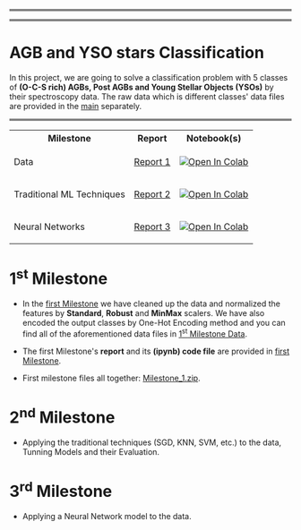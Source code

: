 <hr style="height:4px;border-width:0;color:gray;background-color:gray">
<hr style="height:4px;border-width:0;color:gray;background-color:gray">

# AGB and YSO stars Classification

In this project, we are going to solve a classification problem with 5 classes of **(O-C-S rich) AGBs, Post AGBs and Young Stellar Objects (YSOs)** by their spectroscopy data.
The raw data which is different classes' data files are provided in the [main](https://github.com/Amirosein/AGB-stars-ML-project/tree/main) separately. 

<hr style="height:4px;border-width:0;color:gray;background-color:gray">

<table>
  <tr>
    <th>Milestone</th>
    <th>Report</th>
    <th>Notebook(s)</th>
  </tr>
  <tr>    
    <td>Data</td>
    <td><p><a href="https://github.com/Amirosein/AGB-stars-ML-project/blob/main/Milestone1/ML_report_1.pdf">Report 1</a></p></td>
    <td><p><a href="https://colab.research.google.com/github/Amirosein/AGB-stars-ML-project/blob/main/Milestone1/AGB_Project_1.ipynb">
  <img src="https://colab.research.google.com/assets/colab-badge.svg" alt="Open In Colab"/></a></td>
  </tr>
  <tr>
    <td>Traditional ML Techniques</td>
    <td><p><a href="https://github.com/Amirosein/AGB-stars-ML-project/blob/main/Milestone2/report_phase_2.pdf">Report 2</a></p></td>
    <td><a href="https://colab.research.google.com/github/Amirosein/AGB-stars-ML-project/blob/main/Milestone2/AGB_Project_2.ipynb">
  <img src="https://colab.research.google.com/assets/colab-badge.svg" alt="Open In Colab"/></a></td>
  </tr>
  <tr>
    <td>Neural Networks</td>
    <td><p><a href="https://github.com/Amirosein/AGB-stars-ML-project/blob/main/Milestone3/ML_report_3.pdf">Report 3</a></p></td>
    <td><a href="https://colab.research.google.com/github/Amirosein/AGB-stars-ML-project/blob/main/Milestone3/AGB_Project_3.ipynb">
  <img src="https://colab.research.google.com/assets/colab-badge.svg" alt="Open In Colab"/></a></td>
  </tr>
</table>

<h1>1<sup>st</sup> Milestone</h1> 

* In the [first Milestone](https://github.com/Amirosein/AGB-stars-ML-project/tree/main/Milestone1) we have cleaned up the data and normalized the features by **Standard**, **Robust** and **MinMax** scalers. We have also encoded the output classes by One-Hot Encoding method and you can find all of the aforementioned data files in [1<sup>st</sup> Milestone Data](https://github.com/Amirosein/AGB-stars-ML-project/tree/main/Milestone1/data).

* The first Milestone's **report** and its **(ipynb) code file** are provided in [first Milestone](https://github.com/Amirosein/AGB-stars-ML-project/tree/main/Milestone1). 

* First milestone files all together: [Milestone_1.zip](https://github.com/Amirosein/AGB-stars-ML-project/blob/main/Milestone1_data.rar).



<h1>2<sup>nd</sup> Milestone</h1>

* Applying the traditional techniques (SGD, KNN, SVM, etc.) to the data, Tunning Models and their Evaluation.


<h1>3<sup>rd</sup> Milestone</h1>

* Applying a Neural Network model to the data.

<h1></h1>

